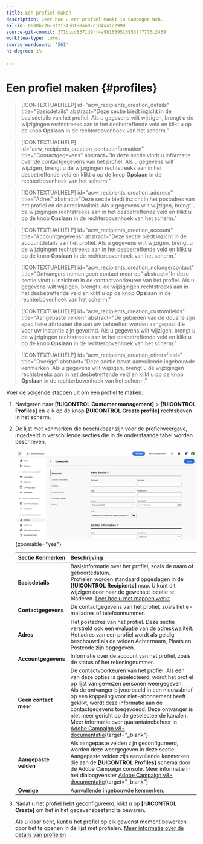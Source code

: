 ```yaml
---
title: Een profiel maken
description: Leer hoe u een profiel maakt in Campagne Web.
exl-id: 0680b726-8f2f-45bf-8aa0-c1d4aa1c2990
source-git-commit: 371bccc8371d9ff4a9b1659510953ff7776c2459
workflow-type: tm+mt
source-wordcount: '561'
ht-degree: 1%

---
```


# Een profiel maken {#profiles}

>[!CONTEXTUALHELP]
>id="acw_recipients_creation_details"
>title="Basisdetails"
>abstract="Deze sectie biedt inzicht in de basisdetails van het profiel. Als u gegevens wilt wijzigen, brengt u de wijzigingen rechtstreeks aan in het desbetreffende veld en klikt u op de knop **Opslaan** in de rechterbovenhoek van het scherm."

>[!CONTEXTUALHELP]
>id="acw_recipients_creation_contactinformation"
>title="Contactgegevens"
>abstract="In deze sectie vindt u informatie over de contactgegevens van het profiel. Als u gegevens wilt wijzigen, brengt u de wijzigingen rechtstreeks aan in het desbetreffende veld en klikt u op de knop **Opslaan** in de rechterbovenhoek van het scherm."

>[!CONTEXTUALHELP]
>id="acw_recipients_creation_address"
>title="Adres"
>abstract="Deze sectie biedt inzicht in het postadres van het profiel en de adreskwaliteit. Als u gegevens wilt wijzigen, brengt u de wijzigingen rechtstreeks aan in het desbetreffende veld en klikt u op de knop **Opslaan** in de rechterbovenhoek van het scherm."

>[!CONTEXTUALHELP]
>id="acw_recipients_creation_account"
>title="Accountgegevens"
>abstract="Deze sectie biedt inzicht in de accountdetails van het profiel. Als u gegevens wilt wijzigen, brengt u de wijzigingen rechtstreeks aan in het desbetreffende veld en klikt u op de knop **Opslaan** in de rechterbovenhoek van het scherm."

>[!CONTEXTUALHELP]
>id="acw_recipients_creation_nolongercontact"
>title="Ontvangers nemen geen contact meer op"
>abstract="In deze sectie vindt u inzichten in de contactvoorkeuren van het profiel. Als u gegevens wilt wijzigen, brengt u de wijzigingen rechtstreeks aan in het desbetreffende veld en klikt u op de knop **Opslaan** in de rechterbovenhoek van het scherm."

>[!CONTEXTUALHELP]
>id="acw_recipients_creation_customfields"
>title="Aangepaste velden"
>abstract="De gebieden van de douane zijn specifieke attributen die aan uw behoeften worden aangepast die voor uw instantie zijn gevormd. Als u gegevens wilt wijzigen, brengt u de wijzigingen rechtstreeks aan in het desbetreffende veld en klikt u op de knop **Opslaan** in de rechterbovenhoek van het scherm."

>[!CONTEXTUALHELP]
>id="acw_recipients_creation_othersfields"
>title="Overige"
>abstract="Deze sectie bevat aanvullende ingebouwde kenmerken. Als u gegevens wilt wijzigen, brengt u de wijzigingen rechtstreeks aan in het desbetreffende veld en klikt u op de knop **Opslaan** in de rechterbovenhoek van het scherm."

Voer de volgende stappen uit om een profiel te maken:

1. Navigeren naar **[!UICONTROL Customer management]** > **[!UICONTROL Profiles]** en klik op de knop **[!UICONTROL Create profile]** rechtsboven in het scherm.

1. De lijst met kenmerken die beschikbaar zijn voor de profielweergave, ingedeeld in verschillende secties die in de onderstaande tabel worden beschreven.

   ![](assets/create-profile.png){zoomable=&quot;yes&quot;}

   | Sectie Kenmerken | Beschrijving |
   |  ---  |  ---  |
   | **Basisdetails** | Basisinformatie over het profiel, zoals de naam of geboortedatum.<br/>Profielen worden standaard opgeslagen in de **[!UICONTROL Recipients]** map. U kunt dit wijzigen door naar de gewenste locatie te bladeren. [Leer hoe u met mappen werkt](../get-started/permissions.md#folders) |
   | **Contactgegevens** | De contactgegevens van het profiel, zoals het e-mailadres of telefoonnummer. |
   | **Adres** | Het postadres van het profiel. Deze sectie verstrekt ook een evaluatie van de adreskwaliteit. Het adres van een profiel wordt als geldig beschouwd als de velden Achternaam, Plaats en Postcode zijn opgegeven. |
   | **Accountgegevens** | Informatie over de account van het profiel, zoals de status of het rekeningnummer. |
   | **Geen contact meer** | De contactvoorkeuren van het profiel. Als een van deze opties is geselecteerd, wordt het profiel op lijst van gewezen personen weergegeven.<br/>Als de ontvanger bijvoorbeeld in een nieuwsbrief op een koppeling voor niet-abonnement heeft geklikt, wordt deze informatie aan de contactgegevens toegevoegd. Deze ontvanger is niet meer gericht op de geselecteerde kanalen. Meer informatie over quarantainebeheer in [Adobe Campaign v8-documentatie](https://experienceleague.adobe.com/docs/campaign/campaign-v8/send/failures/quarantines.html){target="_blank"} |
   | **Aangepaste velden** | Als aangepaste velden zijn geconfigureerd, worden deze weergegeven in deze sectie. Aangepaste velden zijn aanvullende kenmerken die aan de **[!UICONTROL Profiles]** schema door de Adobe Campaign console. Meer informatie in het dialoogvenster [Adobe Campaign v8-documentatie](https://experienceleague.adobe.com/docs/campaign/campaign-v8/developer/shemas-forms/extend-schema.html){target="_blank"} |
   | **Overige** | Aanvullende ingebouwde kenmerken. |

1. Nadat u het profiel hebt geconfigureerd, klikt u op **[!UICONTROL Create]** om het in het gegevensbestand te bewaren.

   Als u klaar bent, kunt u het profiel op elk gewenst moment bewerken door het te openen in de lijst met profielen. [Meer informatie over de details van profielen](profile-view.md)
